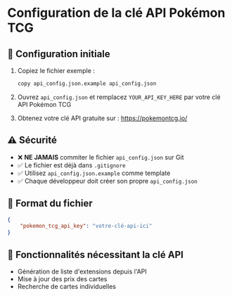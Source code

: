 # Configuration de la clé API Pokémon TCG

## 🔑 Configuration initiale

1. Copiez le fichier exemple :
   ```bash
   copy api_config.json.example api_config.json
   ```

2. Ouvrez `api_config.json` et remplacez `YOUR_API_KEY_HERE` par votre clé API Pokémon TCG

3. Obtenez votre clé API gratuite sur : https://pokemontcg.io/

## ⚠️ Sécurité

- ❌ **NE JAMAIS** commiter le fichier `api_config.json` sur Git
- ✅ Le fichier est déjà dans `.gitignore`
- ✅ Utilisez `api_config.json.example` comme template
- ✅ Chaque développeur doit créer son propre `api_config.json`

## 📝 Format du fichier

```json
{
    "pokemon_tcg_api_key": "votre-clé-api-ici"
}
```

## 🔧 Fonctionnalités nécessitant la clé API

- Génération de liste d'extensions depuis l'API
- Mise à jour des prix des cartes
- Recherche de cartes individuelles
